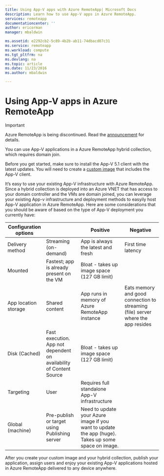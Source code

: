 ```yaml
---
title: Using App-V apps with Azure RemoteApp| Microsoft Docs
description: Learn how to use App-V apps in Azure RemoteApp.
services: remoteapp
documentationcenter: ''
author: ericorman
manager: mbaldwin

ms.assetid: e2292cb2-5c89-4b2b-ab11-74dbacd07c31
ms.service: remoteapp
ms.workload: compute
ms.tgt_pltfrm: na
ms.devlang: na
ms.topic: article
ms.date: 11/23/2016
ms.author: mbaldwin

---
```

# Using App-V apps in Azure RemoteApp
> [!IMPORTANT]
> Azure RemoteApp is being discontinued. Read the [announcement](https://go.microsoft.com/fwlink/?linkid=821148) for details.
> 
> 

You can use App-V applications in a Azure RemoteApp hybrid collection, which requires domain join.

Before you get started, make sure to install the App-V 5.1 client with the latest updates. You will need to create a [custom image](remoteapp-create-custom-image.md) that includes the App-V client.  

It’s easy to use your existing App-V infrastructure with Azure RemoteApp. Since a hybrid collection is deployed into an Azure VNET that has access to your domain controller and the VMs are domain joined, you can leverage your existing App-v infrastructure and deployment methods to easyily host App-V application in Azure RemoteApp. Here are some considerations that you should be aware of based on the type of App-V deployment you currently have:

| Configuration options |  | Positive | Negative |
| --- | --- | --- | --- |
| Delivery method |Streaming (on-demand) |App is always the latest and fresh |First time latency |
| Mounted |Fastest; app is already present on the VM |Bloat - takes up image space (127 GB limit) | |
| App location storage |Shared content |App runs in memory of Azure RemoteApp instance |Eats memory and good connection to streaming (file) server where the app resides |
| Disk (Cached) |Fast execution. App not dependent on availability of Content Source |Bloat - takes up image space (127 GB limit) | |
| Targeting |User |Requires full standalone App-V infrastructure | |
| Global (machine) |Pre-publish or target using Publishing server |Need to update your Azure image if you want to update the app (huge). Takes up some space on image. | |

 After you create your custom image and your hybrid collection, publish your application, assign users and enjoy your existing App-V applications hosted in Azure RemoteApp delivered to any device anywhere.

